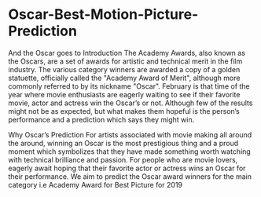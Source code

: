 # Oscar-Best-Motion-Picture-Prediction
And the Oscar goes to
Introduction
The Academy Awards, also known as the Oscars, are a set of awards for artistic and technical merit in the film industry. The various category winners are awarded a copy of a golden statuette, officially called the "Academy Award of Merit", although more commonly referred to by its nickname "Oscar".
February is that time of the year where movie enthusiasts are eagerly waiting to see if their favorite movie, actor and actress win the Oscar’s or not. Although few of the results might not be as expected, but what makes them hopeful is the person’s performance and a prediction which says they might win.

Why Oscar’s Prediction
For artists associated with movie making all around the around, winning an Oscar is the most prestigious thing and a proud moment which symbolizes that they have made something worth watching with technical brilliance and passion.
For people who are movie lovers, eagerly await hoping that their favorite actor or actress wins an Oscar for their performance.
We aim to predict the Oscar award winners for the main category i.e Academy Award for Best Picture for 2019


